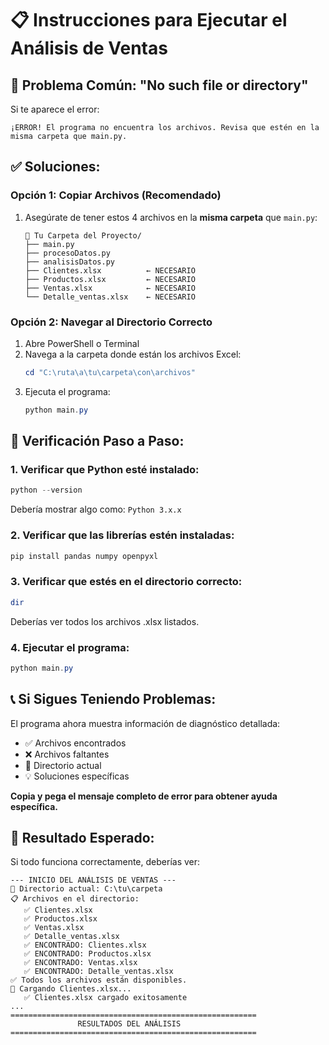 # 📋 Instrucciones para Ejecutar el Análisis de Ventas

## 🚨 Problema Común: "No such file or directory"

Si te aparece el error:
```
¡ERROR! El programa no encuentra los archivos. Revisa que estén en la misma carpeta que main.py.
```

## ✅ Soluciones:

### **Opción 1: Copiar Archivos (Recomendado)**
1. Asegúrate de tener estos 4 archivos en la **misma carpeta** que `main.py`:
   ```
   📁 Tu Carpeta del Proyecto/
   ├── main.py
   ├── procesoDatos.py
   ├── analisisDatos.py
   ├── Clientes.xlsx          ← NECESARIO
   ├── Productos.xlsx         ← NECESARIO
   ├── Ventas.xlsx            ← NECESARIO
   └── Detalle_ventas.xlsx    ← NECESARIO
   ```

### **Opción 2: Navegar al Directorio Correcto**
1. Abre PowerShell o Terminal
2. Navega a la carpeta donde están los archivos Excel:
   ```powershell
   cd "C:\ruta\a\tu\carpeta\con\archivos"
   ```
3. Ejecuta el programa:
   ```powershell
   python main.py
   ```

## 🔧 Verificación Paso a Paso:

### **1. Verificar que Python esté instalado:**
```powershell
python --version
```
Debería mostrar algo como: `Python 3.x.x`

### **2. Verificar que las librerías estén instaladas:**
```powershell
pip install pandas numpy openpyxl
```

### **3. Verificar que estés en el directorio correcto:**
```powershell
dir
```
Deberías ver todos los archivos .xlsx listados.

### **4. Ejecutar el programa:**
```powershell
python main.py
```

## 📞 Si Sigues Teniendo Problemas:

El programa ahora muestra información de diagnóstico detallada:
- ✅ Archivos encontrados
- ❌ Archivos faltantes
- 📁 Directorio actual
- 💡 Soluciones específicas

**Copia y pega el mensaje completo de error para obtener ayuda específica.**

## 🎯 Resultado Esperado:

Si todo funciona correctamente, deberías ver:
```
--- INICIO DEL ANÁLISIS DE VENTAS ---
📁 Directorio actual: C:\tu\carpeta
📋 Archivos en el directorio:
   ✅ Clientes.xlsx
   ✅ Productos.xlsx
   ✅ Ventas.xlsx
   ✅ Detalle_ventas.xlsx
   ✅ ENCONTRADO: Clientes.xlsx
   ✅ ENCONTRADO: Productos.xlsx
   ✅ ENCONTRADO: Ventas.xlsx
   ✅ ENCONTRADO: Detalle_ventas.xlsx
✅ Todos los archivos están disponibles.
📖 Cargando Clientes.xlsx...
   ✅ Clientes.xlsx cargado exitosamente
...
=======================================================
               RESULTADOS DEL ANÁLISIS
=======================================================
```